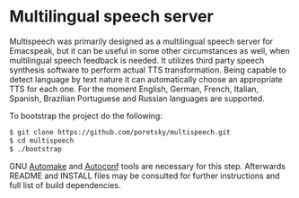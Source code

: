 # Multilingual speech server

Multispeech was primarily designed as a multilingual speech server
for Emacspeak, but it can be useful in some other circumstances
as well, when multilingual speech feedback is needed. It utilizes
third party speech synthesis software to perform actual TTS
transformation. Being capable to detect language by text nature it
can automatically choose an appropriate TTS for each one. For the
moment English, German, French, Italian, Spanish, Brazilian
Portuguese and Russian languages are supported.

To bootstrap the project do the following:

```bash
$ git clone https://github.com/poretsky/multispeech.git
$ cd multispeech
$ ./bootstrap
```

GNU [Automake](https://www.gnu.org/software/automake/)
and [Autoconf](https://www.gnu.org/software/autoconf/)
tools are necessary for this step. Afterwards README and INSTALL
files may be consulted for further instructions and full list of
build dependencies.
